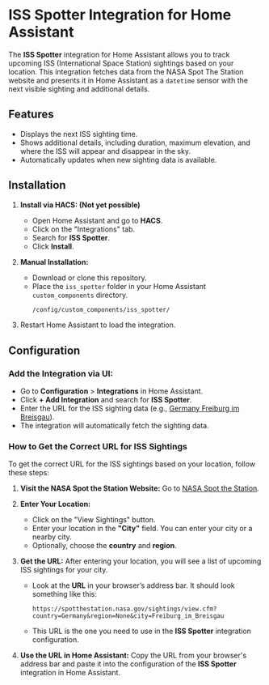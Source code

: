 # ISS Spotter Integration for Home Assistant

The **ISS Spotter** integration for Home Assistant allows you to track upcoming ISS (International Space Station) sightings based on your location. This integration fetches data from the NASA Spot The Station website and presents it in Home Assistant as a `datetime` sensor with the next visible sighting and additional details.

## Features
- Displays the next ISS sighting time.
- Shows additional details, including duration, maximum elevation, and where the ISS will appear and disappear in the sky.
- Automatically updates when new sighting data is available.

## Installation

1. **Install via HACS: (Not yet possible)**
   - Open Home Assistant and go to **HACS**.
   - Click on the "Integrations" tab.
   - Search for **ISS Spotter**.
   - Click **Install**.

2. **Manual Installation:**
   - Download or clone this repository.
   - Place the `iss_spotter` folder in your Home Assistant `custom_components` directory.
     ```bash
     /config/custom_components/iss_spotter/
     ```

3. Restart Home Assistant to load the integration.

## Configuration

### **Add the Integration via UI:**

- Go to **Configuration** > **Integrations** in Home Assistant.
- Click **+ Add Integration** and search for **ISS Spotter**.
- Enter the URL for the ISS sighting data (e.g., [Germany Freiburg im Breisgau](https://spotthestation.nasa.gov/sightings/view.cfm?country=Germany&region=None&city=Freiburg_im_Breisgau)).
- The integration will automatically fetch the sighting data.

### **How to Get the Correct URL for ISS Sightings**

To get the correct URL for the ISS sightings based on your location, follow these steps:

1. **Visit the NASA Spot the Station Website:**
   Go to [NASA Spot the Station](https://spotthestation.nasa.gov/sightings/).

2. **Enter Your Location:**
   - Click on the "View Sightings" button.
   - Enter your location in the **"City"** field. You can enter your city or a nearby city.
   - Optionally, choose the **country** and **region**.

3. **Get the URL:**
   After entering your location, you will see a list of upcoming ISS sightings for your city.
   - Look at the **URL** in your browser’s address bar. It should look something like this:
     ```
     https://spotthestation.nasa.gov/sightings/view.cfm?country=Germany&region=None&city=Freiburg_im_Breisgau
     ```
   - This URL is the one you need to use in the **ISS Spotter** integration configuration.

4. **Use the URL in Home Assistant:**
   Copy the URL from your browser's address bar and paste it into the configuration of the **ISS Spotter** integration in Home Assistant.
